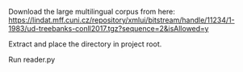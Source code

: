Download the large multilingual corpus from here: https://lindat.mff.cuni.cz/repository/xmlui/bitstream/handle/11234/1-1983/ud-treebanks-conll2017.tgz?sequence=2&isAllowed=y

Extract and place the directory in project root.

Run reader.py